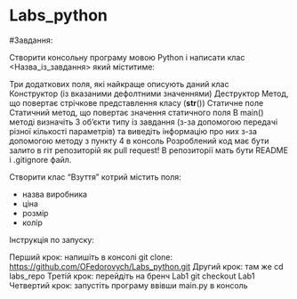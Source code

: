 # Labs_python

#Завдання:

Створити консольну програму мовою Python і написати клас <Назва_із_завдання> який міститиме:

Три додаткових поля, які найкраще описують даний клас	
Конструктор (із вказаними дефолтними значеннями)
Деструктор
Метод, що повертає стрічкове представлення класу (__str__())
Статичне поле
Статичний метод, що повертає значення статичного поля
В main() методі визначіть 3 об’єкти типу із завдання (з-за допомогою передачі різної кількості параметрів) та виведіть інформацію про них з-за допомогою методу з пункту 4 в консоль
Розроблений код має бути залито в гіт репозиторій як pull request! В репозиторії мать бути README і .gitignore файл. 


Створити клас “Взуття” котрий містить поля:
- назва виробника
- ціна
- розмір
- колір

Інструкція по запуску:

Перший крок: напишіть в консолі git clone: https://github.com/OFedorovych/Labs_python.git
Другий крок: там же cd labs_repo
Третій крок: перейдіть на бренч Lab1 git checkout Lab1
Четвертий крок: запустіть програму ввівши main.py в консоль

